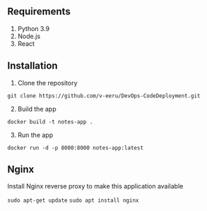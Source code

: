 
## Requirements
1. Python 3.9
2. Node.js
3. React

## Installation
1. Clone the repository
```
git clone https://github.com/v-eeru/DevOps-CodeDeployment.git
```

2. Build the app
```
docker build -t notes-app .
```

3. Run the app
```
docker run -d -p 8000:8000 notes-app:latest
```

## Nginx

Install Nginx reverse proxy to make this application available

`sudo apt-get update`
`sudo apt install nginx`